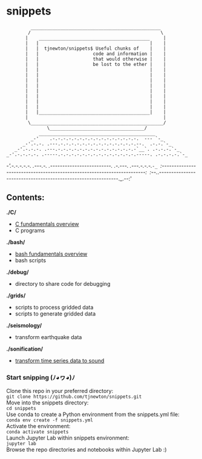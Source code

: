 # snippets
             ________________________________________________
            /                                                \
           |    _________________________________________     |
           |   |                                         |    |
           |   |  tjnewton/snippets$ Useful chunks of    |    |
           |   |                    code and information |    |
           |   |                    that would otherwise |    |
           |   |                    be lost to the ether |    |
           |   |                                         |    |
           |   |                                         |    |
           |   |                                         |    |
           |   |                                         |    |
           |   |                                         |    |
           |   |                                         |    |
           |   |                                         |    |
           |   |                                         |    |
           |   |_________________________________________|    |
           |                                                  |
            \_________________________________________________/
                   \___________________________________/
                ___________________________________________
             _-'    .-.-.-.-.-.-.-.-.-.-.-.-.-.-.-.-.  --- `-_
          _-'.-.-. .---.-.-.-.-.-.-.-.-.-.-.-.-.-.-.--.  .-.-.`-_
       _-'.-.-.-. .---.-.-.-.-.-.-.-.-.-.-.-.-.-.-.-`__`. .-.-.-.`-_
    _-'.-.-.-.-. .-----.-.-.-.-.-.-.-.-.-.-.-.-.-.-.-----. .-.-.-.-.`-_
 _-'.-.-.-.-.-. .---.-. .-------------------------. .-.---. .---.-.-.-.`-_
`:-----------------------------------------------------------------------:`
`:--._.-------------------------------------------------------------._.--:'

## Contents:  
**./C/**  
* [C fundamentals overview](https://github.com/tjnewton/snippets/blob/master/C/learning_C.ipynb)
* C programs  

**./bash/**  
* [bash fundamentals overview](https://github.com/tjnewton/snippets/blob/master/bash/bash_fundamentals.ipynb)
* bash scripts  

**./debug/**  
* directory to share code for debugging  

**./grids/**  
* scripts to process gridded data  
* scripts to generate gridded data  

**./seismology/**  
* transform earthquake data  

**./sonification/**  
* [transform time series data to sound](https://github.com/tjnewton/snippets/blob/master/sonification/sonify_rattlesnake_ridge.ipynb)  

### Start snipping (ﾉ◕ヮ◕)ﾉ  
Clone this repo in your preferred directory:  
`git clone https://github.com/tjnewton/snippets.git`  
Move into the snippets directory:  
`cd snippets`  
Use conda to create a Python environment from the snippets.yml file:  
`conda env create -f snippets.yml`  
Activate the environment:  
`conda activate snippets`  
Launch Jupyter Lab within snippets environment:  
`jupyter lab`  
Browse the repo directories and notebooks within Jupyter Lab :)
